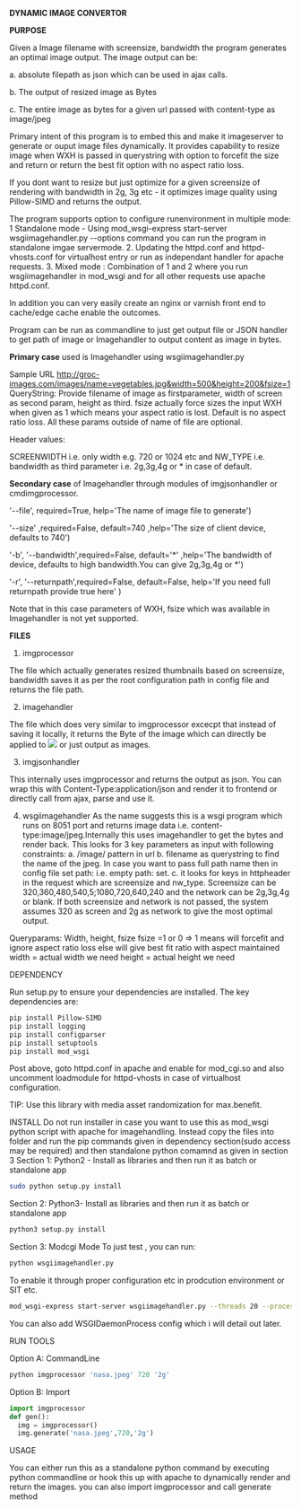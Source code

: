 <b><lu>DYNAMIC IMAGE CONVERTOR</lu></b>

<b>PURPOSE</b>

Given a Image filename with screensize, bandwidth the program generates an optimal image output. 
The image output can be:

a. absolute filepath as json which can be used in ajax calls. 

b. The output of resized image as Bytes

c. The entire image as bytes for a given url passed with content-type as image/jpeg

Primary intent of this program is to embed this and make it imageserver to generate or ouput image files dynamically. It provides capability to resize image when WXH is passed in querystring with option to forcefit the size and return or return the best fit option with no aspect ratio loss.


If you dont want to resize but just optimize for a given screensize of rendering with bandwidth in 2g, 3g etc - it optimizes image quality using Pillow-SIMD and returns the output.


The program supports option to configure runenvironment in multiple mode:
1 Standalone mode - Using mod_wsgi-express start-server wsgiimagehandler.py --options command you can run the program in standalone imgae servermode.
2. Updating the httpd.conf and httpd-vhosts.conf for virtualhost entry or run as independant handler for apache requests.
3. Mixed mode : Combination of 1 and 2 where you run wsgiimagehandler in mod_wsgi and for all other requests use apache httpd.conf. 

In addition you can very easily create an nginx or varnish front end to cache/edge cache enable the outcomes.

Program can be run as commandline to just get output file or JSON handler to get path of image or Imagehandler to output content as image in bytes.

<b>Primary case</b> used is Imagehandler using wsgiimagehandler.py

Sample URL http://groc-images.com/images/name=vegetables.jpg&width=500&height=200&fsize=1
QueryString: Provide filename of image as firstparameter, width of screen as second param, height as third. fsize actually force sizes the input WXH when given as 1 which means your aspect ratio is lost. Default is no aspect ratio loss. All these params outside of name of file are optional.

Header values:

SCREENWIDTH i.e. only width e.g. 720 or 1024 etc and NW_TYPE i.e. bandwidth as third parameter i.e. 2g,3g,4g or * in case of default.

<b>Secondary case</b> of Imagehandler through modules of imgjsonhandler or cmdimgprocessor.

'--file', required=True, help='The name of image file to generate')

'--size' ,required=False, default=740 ,help='The size of client device, defaults to 740')

'-b', '--bandwidth',required=False, default='*' ,help='The bandwidth of device, defaults to high bandwidth.You can give 2g,3g,4g or *')

'-r', '--returnpath',required=False, default=False, help='If you need full returnpath provide true here' )


Note that in this case parameters of WXH, fsize which was available in Imagehandler is not yet supported.

<b>FILES</b>

1. imgprocessor

The file which actually generates resized thumbnails based on screensize, bandwidth saves it as per the root configuration path in config file and returns the file path.

2. imagehandler

The file which does very similar to imgprocessor excecpt that instead of saving it locally, it returns the Byte of the image which can directly be applied to <img src="data:XXX"/> or just output as images.

3. imgjsonhandler

This internally uses imgprocessor and returns the output as json. You can wrap this with Content-Type:application/json and render it to frontend or directly call from ajax, parse and use it.

4. wsgiimagehandler
As the name suggests this is a wsgi program which runs on 8051 port and returns image data i.e. content-type:image/jpeg.Internally this uses imagehandler to get the bytes and render back. This looks for 3 key parameters as input with following constraints:
a. /image/ pattern in url
b. filename as querystring to find the name of the jpeg. In case you want to pass full path name then in config file set path: i.e. empty path: set.
c. it looks for keys in httpheader in the request which are screensize and nw_type. Screensize can be 320,360,480,540,5;1080,720,640,240 and the network can be 2g,3g,4g or blank.
If both screensize and network is not passed, the system assumes 320 as screen and 2g as network to give the most optimal output.

Queryparams: Width, height, fsize 
fsize =1 or 0 => 1 means will forcefit and ignore aspect ratio loss else will give best fit ratio with aspect maintained
width = actual width we need
height = actual height we need


DEPENDENCY 

Run setup.py to ensure your dependencies are installed. The key dependencies are:
```bash
pip install Pillow-SIMD
pip install logging
pip install configparser
pip install setuptools
pip install mod_wsgi
```
Post above, goto httpd.conf in apache and enable for mod_cgi.so and also uncomment loadmodule for httpd-vhosts in case of virtualhost configuration.

TIP: Use this library with media asset randomization for max.benefit.

INSTALL
Do not run installer in case you want to use this as mod_wsgi python script with apache for imagehandling. Instead copy the files into folder and run the pip commands given in dependency section(sudo access may be required) and then standalone python comamnd as given in section 3
Section 1: Python2 - Install as libraries and then run it as batch or standalone app

```bash
sudo python setup.py install 
```
Section 2: Python3- Install as libraries and then run it as batch or standalone app

```bash
python3 setup.py install
```
Section 3: Modcgi Mode
To just test , you can run:
```bash
python wsgiimagehandler.py
```
To enable it through proper configuration etc in prodcution environment or SIT etc.
```bash
mod_wsgi-express start-server wsgiimagehandler.py --threads 20 --processes 1 --log-directory /usr/home/logs/imageserver/
```
You can also add WSGIDaemonProcess config which i will detail out later.

RUN TOOLS

Option A: CommandLine

```python
python imgprocessor 'nasa.jpeg' 720 '2g'
```
Option B: Import

```python
import imgprocessor
def gen():
  img = imgprocessor()
  img.generate('nasa.jpeg',720,'2g')
```


USAGE

You can either run this as a standalone python command by executing python commandline or hook this up with apache to dynamically render
and return the images. you can also import imgprocessor and call generate method

